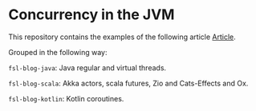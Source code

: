
# Concurrency in the JVM

This repository contains the examples of the following article [Article](https://www.fullstacklabs.co/blog/six-ways-to-handle-concurrency-in-the-jvm).

Grouped in the following way:

`fsl-blog-java`: Java regular and virtual threads.

`fsl-blog-scala`: Akka actors, scala futures, Zio and Cats-Effects and Ox.

`fsl-blog-kotlin`: Kotlin coroutines.
